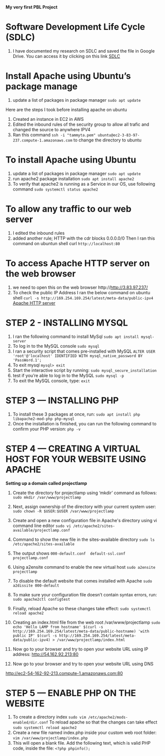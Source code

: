 
**My very first PBL Project**
# Software Development Life Cycle (SDLC)
1. I have documented my research on SDLC and saved the file in Google Drive. You can access it by clicking on this link 	[SDLC](https://docs.google.com/document/d/1JdCA-DxQSVqaUybwD0bQUlkJ2IcsJUSf/edit?usp=sharing&ouid=106659470577486106602&rtpof=true&sd=true)

# Install Apache using Ubuntu’s package manage
1. update a list of packages in package manager
	`sudo apt update`

Here are the steps I took before installing apache on ubuntu

1. Created an instance in EC2 in AWS
2. Edited the inbound rules of the  security group to allow all trafic and changed the source to anywhere IPV4 
3. Ran this command `ssh -i "tammyta.pem" ubuntu@ec2-3-83-97-237.compute-1.amazonaws.com`  to change the directory to ubuntu

# To install Apache using Ubuntu

1. update a list of packages in package manager
`sudo apt update`
2. run apache2 package installation
`sudo apt install apache2`
3. To verify that apache2 is running as a Service in our OS, use following command
`sudo systemctl status apache2`

# To allow any traffic to our web server
1. I edited the inbound rules
2. added another rule; HTTP with the cdr blocks 0.0.0.0/0
Then I ran this command on ubuntun shell curl `http://localhost:80`

# To access Apache HTTP server on the web browser
1. we need to open this on the web browser http://http://3.83.97.237/
2. To check the public IP Address 
I ran the below command on ubuntu shell
`curl -s http://169.254.169.254/latest/meta-data/public-ipv4`
[Apache HTTP server](http://3.83.97.237/)


# STEP 2 - INSTALLING MYSQL
1. I ran the following command to install MySql
`sudo apt install mysql-server`
2. To log in to the MySQL console
`sudo mysql`
3. I ran a security script that comes pre-installed with MySQL
`ALTER USER 'root'@'localhost' IDENTIFIED WITH mysql_native_password BY 'PassWord.1';`
4. To exit mysql
`mysql> exit`
5. Start the interactive script by running:
`sudo mysql_secure_installation`
6. test if you’re able to log in to the MySQL
`sudo mysql -p`
7. To exit the MySQL console, type:
`exit`

# STEP 3 — INSTALLING PHP
1. To install these 3 packages at once, run:
`sudo apt install php libapache2-mod-php php-mysql`
2. Once the installation is finished, you can run the following command to confirm your PHP version:
`php -v`

# STEP 4 — CREATING A VIRTUAL HOST FOR YOUR WEBSITE USING APACHE
**Setting up a domain called projectlamp**
1. Create the directory for projectlamp using ‘mkdir’ command as follows:
`sudo mkdir /var/www/projectlamp`

2. Next, assign ownership of the directory with your current system user:
`sudo chown -R $USER:$USER /var/www/projectlamp`
3. Create and open a new configuration file in Apache's directory using vi command line editor
`sudo vi /etc/apache2/sites-available/projectlamp.conf`
4. Command to show the new file in the sites-available directory
`sudo ls /etc/apache2/sites-available`
5. The output shows 
`000-default.conf  default-ssl.conf  projectlamp.conf`
6. Using a2ensite command to enable the new virtual host
`sudo a2ensite projectlamp`
7. To disable the default website that comes installed with Apache
`sudo a2dissite 000-default`
8. To make sure your configuration file doesn’t contain syntax errors, run:
`sudo apache2ctl configtest`
9. Finally, reload Apache so these changes take effect:
`sudo systemctl reload apache2`
10. Creating an index.html file from the web root /var/www/projectlamp
`sudo echo 'Hello LAMP from hostname' $(curl -s http://169.254.169.254/latest/meta-data/public-hostname) 'with public IP' $(curl -s http://169.254.169.254/latest/meta-data/public-ipv4) > /var/www/projectlamp/index.html`
11. Now go to your browser and try to open your website URL using IP address:
http://54.162.92.213:80
12. Now go to your browser and try to open your website URL using DNS

http://ec2-54-162-92-213.compute-1.amazonaws.com:80

# STEP 5 — ENABLE PHP ON THE WEBSITE
1. To create a directory index 
`sudo vim /etc/apache2/mods-enabled/dir.conf`
To reload apache so that the changes can take effect
`sudo systemctl reload apache2`
2. Create a new file named index.php inside your custom web root folder:
`vim /var/www/projectlamp/index.php`
3. This will open a blank file. Add the following text, which is valid PHP code, inside the file:
`<?php
phpinfo();`




